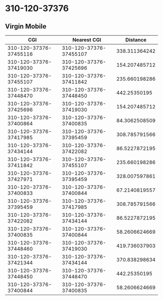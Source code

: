 # 310-120-37376
## Virgin Mobile


| CGI | Nearest CGI | Distance |
|-----|-------------|----------|
| 310-120-37376-37455116 | 310-120-37376-37455107 | 338.311364242 |
| 310-120-37376-37419030 | 310-120-37376-37425696 | 154.207485712 |
| 310-120-37376-37455107 | 310-120-37376-37411842 | 235.660198286 |
| 310-120-37376-37448470 | 310-120-37376-37448450 | 442.25350195 |
| 310-120-37376-37425696 | 310-120-37376-37419030 | 154.207485712 |
| 310-120-37376-37400864 | 310-120-37376-37400835 | 84.3062508509 |
| 310-120-37376-37417985 | 310-120-37376-37395459 | 308.785791566 |
| 310-120-37376-37434144 | 310-120-37376-37422082 | 86.5227872195 |
| 310-120-37376-37411842 | 310-120-37376-37455107 | 235.660198286 |
| 310-120-37376-37427971 | 310-120-37376-37395459 | 328.007597861 |
| 310-120-37376-37400833 | 310-120-37376-37400844 | 67.2140819557 |
| 310-120-37376-37395459 | 310-120-37376-37417985 | 308.785791566 |
| 310-120-37376-37422082 | 310-120-37376-37434144 | 86.5227872195 |
| 310-120-37376-37400835 | 310-120-37376-37400844 | 58.2606624669 |
| 310-120-37376-37448460 | 310-120-37376-37419030 | 419.736037903 |
| 310-120-37376-37421344 | 310-120-37376-37434144 | 370.838298634 |
| 310-120-37376-37448450 | 310-120-37376-37448470 | 442.25350195 |
| 310-120-37376-37400844 | 310-120-37376-37400835 | 58.2606624669 |

